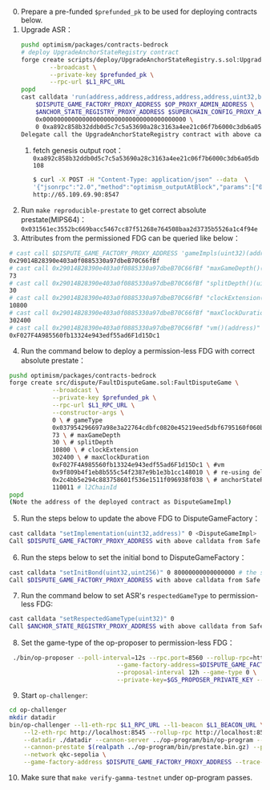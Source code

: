 0. Prepare a pre-funded `$prefunded_pk` to be used for deploying contracts below.
1. Upgrade ASR：
    ```bash
    pushd optimism/packages/contracts-bedrock
    # deploy UpgradeAnchorStateRegistry contract
    forge create scripts/deploy/UpgradeAnchorStateRegistry.s.sol:UpgradeAnchorStateRegistry \
            --broadcast \
            --private-key $prefunded_pk \
            --rpc-url $L1_RPC_URL
    popd
    cast calldata 'run(address,address,address,address,address,uint32,bytes32,uint256)' \
        $DISPUTE_GAME_FACTORY_PROXY_ADDRESS $OP_PROXY_ADMIN_ADDRESS \
        $ANCHOR_STATE_REGISTRY_PROXY_ADDRESS $SUPERCHAIN_CONFIG_PROXY_ADDRESS \
        0x0000000000000000000000000000000000000000 \
        0 0xa892c858b32ddb0d5c7c5a53690a28c3163a4ee21c06f7b6000c3db6a05db108 0
    Delegate call the UpgradeAnchorStateRegistry contract with above calldata from Safe
    ```
    1.  fetch genesis output root：`0xa892c858b32ddb0d5c7c5a53690a28c3163a4ee21c06f7b6000c3db6a05db108`
        ```bash
        $ curl -X POST -H "Content-Type: application/json" --data  \
        '{"jsonrpc":"2.0","method":"optimism_outputAtBlock","params":["0x0"],"id":1}' \
        http://65.109.69.90:8547
        ```
2. Run `make reproducible-prestate` to get correct absolute prestate(MIPS64)：`0x031561ec3552bc669bacc5467cc87f51268e764508baa2d3735b5526a1c4f94e`
3. Attributes from the permissioned FDG can be queried like below：
```bash
# cast call $DISPUTE_GAME_FACTORY_PROXY_ADDRESS 'gameImpls(uint32)(address)' 1 -r $L1_RPC_URL
0x29014B28390e403a0f0885330a97dbeB70C66fBf
# cast call 0x29014B28390e403a0f0885330a97dbeB70C66fBf "maxGameDepth()(uint256)" -r $L1_RPC_URL
73
# cast call 0x29014B28390e403a0f0885330a97dbeB70C66fBf "splitDepth()(uint256)" -r $L1_RPC_URL
30
# cast call 0x29014B28390e403a0f0885330a97dbeB70C66fBf "clockExtension()(uint64)" -r $L1_RPC_URL
10800
# cast call 0x29014B28390e403a0f0885330a97dbeB70C66fBf "maxClockDuration()(uint64)" -r $L1_RPC_URL
302400
# cast call 0x29014B28390e403a0f0885330a97dbeB70C66fBf "vm()(address)" -r $L1_RPC_URL
0xF027F4A985560fb13324e943edf55ad6F1d15Dc1
```
4. Run the command below to deploy a permission-less FDG with correct absolute prestate：
```bash
pushd optimism/packages/contracts-bedrock
forge create src/dispute/FaultDisputeGame.sol:FaultDisputeGame \
            --broadcast \
            --private-key $prefunded_pk \
            --rpc-url $L1_RPC_URL \
            --constructor-args \
            0 \ # gameType
            0x037954296697a98e3a22764cdbfc0820e45219eed5dbf6795160f060b19031bc \ # absolutePrestate
            73 \ # maxGameDepth
            30 \ # splitDepth
            10800 \ # clockExtension 
            302400 \ # maxClockDuration
            0xF027F4A985560fb13324e943edf55ad6F1d15Dc1 \ #vm
            0x9f809b4f1eb8b555c54f2387e9b1e3b1cc148010 \ # re-using delayedWETH for Permissioned FDG as delayedWETH for Permissionless FDG
            0x2c4bb5e294c883758601f536e1511f096938f038 \ # anchorStateRegistry
            110011 # l2ChainId
popd
(Note the address of the deployed contract as DisputeGameImpl)
```
5. Run the steps below to update the above FDG to DisputeGameFactory：
```bash
cast calldata "setImplementation(uint32,address)" 0 <DisputeGameImpl>
Call $DISPUTE_GAME_FACTORY_PROXY_ADDRESS with above calldata from Safe.
```
6. Run the steps below to set the initial bond to DisputeGameFactory：
```bash
cast calldata "setInitBond(uint32,uint256)" 0 80000000000000000 # the same as OP mainnet
Call $DISPUTE_GAME_FACTORY_PROXY_ADDRESS with above calldata from Safe.
```
7. Run the command below to set ASR's `respectedGameType` to permission-less FDG:
```bash
cast calldata "setRespectedGameType(uint32)" 0
Call $ANCHOR_STATE_REGISTRY_PROXY_ADDRESS with above calldata from Safe.
```
8. Set the game-type of the op-proposer to permission-less FDG：
```bash
 ./bin/op-proposer --poll-interval=12s --rpc.port=8560 --rollup-rpc=http://localhost:8547 \
                              --game-factory-address=$DISPUTE_GAME_FACTORY_PROXY_ADDRESS \
                              --proposal-interval 12h --game-type 0 \
                              --private-key=$GS_PROPOSER_PRIVATE_KEY --l1-eth-rpc=$L1_RPC_URL 2>&1 | tee -a proposer.log -i
```
9. Start `op-challenger`:
```bash
cd op-challenger
mkdir datadir
bin/op-challenger --l1-eth-rpc $L1_RPC_URL --l1-beacon $L1_BEACON_URL \
    --l2-eth-rpc http://localhost:8545 --rollup-rpc http://localhost:8547 \
    --datadir ./datadir --cannon-server ../op-program/bin/op-program --cannon-bin ../cannon/bin/cannon \
    --cannon-prestate $(realpath ../op-program/bin/prestate.bin.gz) --private-key $GS_CHALLENGER_PRIVATE_KEY \
    --network qkc-sepolia \
    --game-factory-address $DISPUTE_GAME_FACTORY_PROXY_ADDRESS --trace-type cannon --trace-type permissioned  2>&1 | tee -a challenger.log -i

```
10. Make sure that `make verify-gamma-testnet` under op-program passes.
